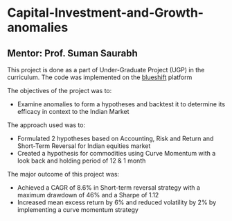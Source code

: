 # Capital-Investment-and-Growth-anomalies
## Mentor: Prof. Suman Saurabh

This project is done as a part of Under-Graduate Project (UGP) in the curriculum. The code was implemented on the [blueshift](blueshift.quantinsti.com) platform

The objectives of the project was to:
+ Examine anomalies to form a hypotheses and backtest it to determine its efficacy in context to the Indian Market

The approach used was to:
+ Formulated 2 hypotheses based on Accounting, Risk and Return and Short-Term Reversal for Indian equities market
+ Created a hypothesis for commodities using Curve Momentum with a look back and holding period of 12 & 1 month

The major outcome of this project was:
+ Achieved a CAGR of 8.6% in Short-term reversal strategy with a maximum drawdown of 46% and a Sharpe of 1.12
+ Increased mean excess return by 6% and reduced volatility by 2% by implementing a curve momentum strategy
